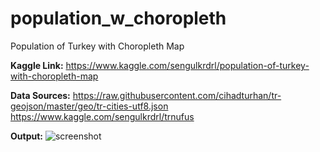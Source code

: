 # population_w_choropleth
 Population of Turkey with Choropleth  Map
 
 **Kaggle Link:** 
 https://www.kaggle.com/sengulkrdrl/population-of-turkey-with-choropleth-map 
 
 
 **Data Sources:** 
 https://raw.githubusercontent.com/cihadturhan/tr-geojson/master/geo/tr-cities-utf8.json
 https://www.kaggle.com/sengulkrdrl/trnufus 
 
 
 **Output:** 
 ![screenshot](https://user-images.githubusercontent.com/39856415/97306173-2bc99600-186f-11eb-9237-9220d782de3c.PNG)

